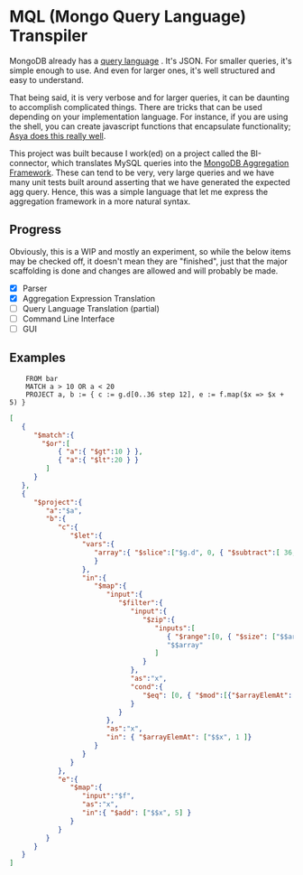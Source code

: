 # MQL (Mongo Query Language) Transpiler

MongoDB already has a [query language](https://docs.mongodb.com/manual/aggregation/) .
It's JSON. For smaller queries, it's simple enough to use. And even for larger ones,
it's well structured and easy to understand.

That being said, it is very verbose and for larger queries, it can be
daunting to accomplish complicated things. There are tricks that can be
used depending on your implementation language. For instance, if you
are using the shell, you can create javascript functions that encapsulate
functionality; [Asya does this really well](http://www.kamsky.org/stupid-tricks-with-mongodb).

This project was built because I work(ed) on a project called the BI-connector, which
translates MySQL queries into the [MongoDB Aggregation Framework](https://docs.mongodb.com/manual/aggregation/).
These can tend to be very, very large queries and we have many unit tests
built around asserting that we have generated the expected agg query. Hence,
this was a simple language that let me express the aggregation framework in a more natural
syntax.

## Progress

Obviously, this is a WIP and mostly an experiment, so while the below
items may be checked off, it doesn't mean they are "finished", just that
the major scaffolding is done and changes are allowed and will probably
be made.

- [x] Parser
- [x] Aggregation Expression Translation
- [ ] Query Language Translation (partial)
- [ ] Command Line Interface
- [ ] GUI

## Examples

```
    FROM bar
    MATCH a > 10 OR a < 20
    PROJECT a, b := { c := g.d[0..36 step 12], e := f.map($x => $x + 5) }
```

```json
[
   {
      "$match":{
        "$or":[
            { "a":{ "$gt":10 } },
            { "a":{ "$lt":20 } }
         ]
      }
   },
   {
      "$project":{
         "a":"$a",
         "b":{
            "c":{
               "$let":{
                  "vars":{
                     "array":{ "$slice":["$g.d", 0, { "$subtract":[ 36, 0 ] } ]
                     }
                  },
                  "in":{
                     "$map":{
                        "input":{
                           "$filter":{
                              "input":{
                                 "$zip":{
                                    "inputs":[
                                       { "$range":[0, { "$size": ["$$array"] } ] },
                                       "$$array"
                                    ]
                                 }
                              },
                              "as":"x",
                              "cond":{
                                 "$eq": [0, { "$mod":[{"$arrayElemAt": ["$$x", 0] }, 12]}]
                              }
                           }
                        },
                        "as":"x",
                        "in": { "$arrayElemAt": ["$$x", 1 ]}
                     }
                  }
               }
            },
            "e":{
               "$map":{
                  "input":"$f",
                  "as":"x",
                  "in":{ "$add": ["$$x", 5] }
               }
            }
         }
      }
   }
]
```
